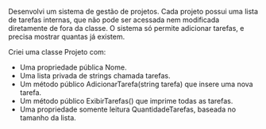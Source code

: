 Desenvolvi um sistema de gestão de projetos. Cada projeto possui uma lista de tarefas internas, que não pode ser acessada nem modificada diretamente de fora da classe. O sistema só permite adicionar tarefas, e precisa mostrar quantas já existem.

Criei uma classe Projeto com:

- Uma propriedade pública Nome.
- Uma lista privada de strings chamada tarefas.
- Um método público AdicionarTarefa(string tarefa) que insere uma nova tarefa.
- Um método público ExibirTarefas() que imprime todas as tarefas.
- Uma propriedade somente leitura QuantidadeTarefas, baseada no tamanho da lista.

